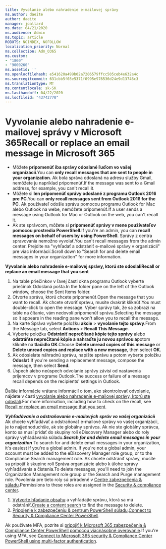 ```yaml
---
title: Vyvolanie alebo nahradenie e-mailovej správy
ms.author: daeite
author: daeite
manager: joallard
ms.date: 04/21/2020
ms.audience: Admin
ms.topic: article
ROBOTS: NOINDEX, NOFOLLOW
localization_priority: Normal
ms.collection: Adm_O365
ms.custom:
- "1860"
- "9000260"
ms.assetid: ''
ms.openlocfilehash: e541620a499b02a7206579ffcc505ceb4e632a4c
ms.sourcegitcommit: 631cbb5f03e5371f0995e976536d24e9d13746c3
ms.translationtype: MT
ms.contentlocale: sk-SK
ms.lasthandoff: 04/22/2020
ms.locfileid: "43742770"
---
```

# <a name="recall-or-replace-an-email-message-in-microsoft-365"></a><span data-ttu-id="a57a3-102">Vyvolanie alebo nahradenie e-mailovej správy v Microsoft 365</span><span class="sxs-lookup"><span data-stu-id="a57a3-102">Recall or replace an email message in Microsoft 365</span></span>

- <span data-ttu-id="a57a3-103">Môžete **pripomenúť iba správy odoslané ľuďom vo vašej organizácii**.</span><span class="sxs-lookup"><span data-stu-id="a57a3-103">You can **only recall messages that are sent to people in your organization**.</span></span> <span data-ttu-id="a57a3-104">Ak bola správa odoslaná na adresu služby Gmail, nemôžete ju napríklad pripomenúť.</span><span class="sxs-lookup"><span data-stu-id="a57a3-104">If the message was sent to a Gmail address, for example, you can't recall it.</span></span>
- <span data-ttu-id="a57a3-105">Môžete si **len pripomenúť správy odoslané z programu Outlook 2016 pre PC**.</span><span class="sxs-lookup"><span data-stu-id="a57a3-105">You can **only recall messages sent from Outlook 2016 for the PC**.</span></span> <span data-ttu-id="a57a3-106">Ak používateľ odošle správu pomocou programu Outlook for Mac alebo Outlook na webe, nemôžete pripomenúť.</span><span class="sxs-lookup"><span data-stu-id="a57a3-106">If a user sends a message using Outlook for Mac or Outlook on the web, you can't recall it.</span></span>
- <span data-ttu-id="a57a3-107">Ak ste správcom, môžete si **pripomenúť správy v mene používateľov pomocou prostredia PowerShell**.</span><span class="sxs-lookup"><span data-stu-id="a57a3-107">If you're an admin, you can **recall messages on behalf of users by using PowerShell**.</span></span> <span data-ttu-id="a57a3-108">Správy z centra spravovania nemožno vyvolať.</span><span class="sxs-lookup"><span data-stu-id="a57a3-108">You can't recall messages from the admin center.</span></span> <span data-ttu-id="a57a3-109">Prejdite na "vyhľadať a odstrániť e-mailové správy v organizácii" pre viac informácií.</span><span class="sxs-lookup"><span data-stu-id="a57a3-109">Scroll down to "Search for and delete email messages in your organization" for more information.</span></span>

<span data-ttu-id="a57a3-110">**Vyvolanie alebo nahradenie e-mailovej správy, ktorú ste odoslali**</span><span class="sxs-lookup"><span data-stu-id="a57a3-110">**Recall or replace an email message that you sent**</span></span>

1. <span data-ttu-id="a57a3-111">Na table priečinkov v ľavej časti okna programu Outlook vyberte priečinok Odoslaná pošta.</span><span class="sxs-lookup"><span data-stu-id="a57a3-111">In the folder pane on the left of the Outlook window, choose the Sent Items folder.</span></span>
2. <span data-ttu-id="a57a3-112">Otvorte správu, ktorú chcete pripomenúť.</span><span class="sxs-lookup"><span data-stu-id="a57a3-112">Open the message that you want to recall.</span></span> <span data-ttu-id="a57a3-113">Ak chcete otvoriť správu, musíte dvakrát kliknúť.</span><span class="sxs-lookup"><span data-stu-id="a57a3-113">You must double-click to open the message.</span></span> <span data-ttu-id="a57a3-114">Výber správy tak, že sa zobrazí na table na čítanie, vám nedovolí pripomenúť správu.</span><span class="sxs-lookup"><span data-stu-id="a57a3-114">Selecting the message so it appears in the reading pane won't allow you to recall the message.</span></span>
3. <span data-ttu-id="a57a3-115">Na karte Správa vyberte položku **akcie** > **vyvolanie tejto správy**.</span><span class="sxs-lookup"><span data-stu-id="a57a3-115">From the Message tab, select **Actions** > **Recall This Message**.</span></span>
4. <span data-ttu-id="a57a3-116">Vyberte položku **Odstrániť neprečítané kópie tejto správy** alebo **odstráňte neprečítané kópie a nahraďte ju novou správou a**potom kliknite na **tlačidlo OK**.</span><span class="sxs-lookup"><span data-stu-id="a57a3-116">Choose **Delete unread copies of this message** or **Delete unread copies and replace with a new message**, then select **OK**.</span></span>
5. <span data-ttu-id="a57a3-117">Ak odosielate náhradnú správu, napíšte správu a potom vyberte položku **Odoslať**.</span><span class="sxs-lookup"><span data-stu-id="a57a3-117">If you're sending a replacement message, compose the message, then select **Send**.</span></span>
6. <span data-ttu-id="a57a3-118">Úspech alebo neúspech odvolanie správy závisí od nastavenia príjemcov v programe Outlook.</span><span class="sxs-lookup"><span data-stu-id="a57a3-118">The success or failure of a message recall depends on the recipients' settings in Outlook.</span></span>

<span data-ttu-id="a57a3-119">Ďalšie informácie vrátane informácií o tom, ako skontrolovať odvolanie, nájdete v časti [vyvolanie alebo nahradenie e-mailovej správy, ktorú ste odoslali](https://support.office.com/article/35027f88-d655-4554-b4f8-6c0729a723a0).</span><span class="sxs-lookup"><span data-stu-id="a57a3-119">For more information, including how to check on the recall, see [Recall or replace an email message that you sent](https://support.office.com/article/35027f88-d655-4554-b4f8-6c0729a723a0).</span></span>

<span data-ttu-id="a57a3-120">***Vyhľadávanie a odstraňovanie e-mailových správ vo vašej organizácii*** Ak chcete vyhľadávať a odstraňovať e-mailové správy vo vašej organizácii, je to najjednoduchšie, ak ste globálny správca. Ak nie ste globálny správca, konto sa musí pridať do skupiny rolí eDiscovery Manager alebo do roly správy vyhľadávania súladu.</span><span class="sxs-lookup"><span data-stu-id="a57a3-120">***Search for and delete email messages in your organization*** To search for and delete email messages in your organization, it's easiest if you're a global admin. If you're not a global admin, your account must be added to the eDiscovery Manager role group, or to the Compliance Search management role.</span></span> <span data-ttu-id="a57a3-121">Ak chcete odstrániť správy, musíte sa pripojiť k skupine rolí Správa organizácie alebo k úlohe správy vyhľadávania a čistenia.</span><span class="sxs-lookup"><span data-stu-id="a57a3-121">To delete messages, you'll need to join the Organization Management role group or the Search and Purge management role.</span></span> <span data-ttu-id="a57a3-122">Povolenia pre tieto roly sú priradené v [Centre zabezpečenia & súladu](https://protection.office.com/).</span><span class="sxs-lookup"><span data-stu-id="a57a3-122">Permissions to these roles are assigned in the [Security & compliance center](https://protection.office.com/).</span></span>

1. <span data-ttu-id="a57a3-123">[Vytvorte hľadanie obsahu](https://docs.microsoft.com/office365/securitycompliance/content-search) a vyhľadajte správu, ktorá sa má odstrániť.</span><span class="sxs-lookup"><span data-stu-id="a57a3-123">[Create a content search](https://docs.microsoft.com/office365/securitycompliance/content-search) to find the message to delete.</span></span>
2. <span data-ttu-id="a57a3-124">[Pripojenie k zabezpečeniu & centrum PowerShell súladu](https://docs.microsoft.com/powershell/exchange/office-365-scc/connect-to-scc-powershell/connect-to-scc-powershell?view=exchange-ps).</span><span class="sxs-lookup"><span data-stu-id="a57a3-124">[Connect to Security & Compliance Center PowerShell](https://docs.microsoft.com/powershell/exchange/office-365-scc/connect-to-scc-powershell/connect-to-scc-powershell?view=exchange-ps).</span></span> 

<span data-ttu-id="a57a3-125">Ak používate MFA, pozrite si [pripojiť k Microsoft 365 zabezpečenia & Compliance Center PowerShell pomocou viacnásobné overovanie](https://docs.microsoft.com/powershell/exchange/office-365-scc/connect-to-scc-powershell/mfa-connect-to-scc-powershell?view=exchange-ps).</span><span class="sxs-lookup"><span data-stu-id="a57a3-125">If you're using MFA, see [Connect to Microsoft 365 security & Compliance Center PowerShell using multi-factor authentication](https://docs.microsoft.com/powershell/exchange/office-365-scc/connect-to-scc-powershell/mfa-connect-to-scc-powershell?view=exchange-ps).</span></span> 
